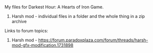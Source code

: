 My files for Darkest Hour: A Hearts of Iron Game.

1. Harsh mod - individual files in a folder and the whole thing in a zip archive

Links to forum topics:

1. Harsh mod - https://forum.paradoxplaza.com/forum/threads/harsh-mod-gfx-modification.1731898

